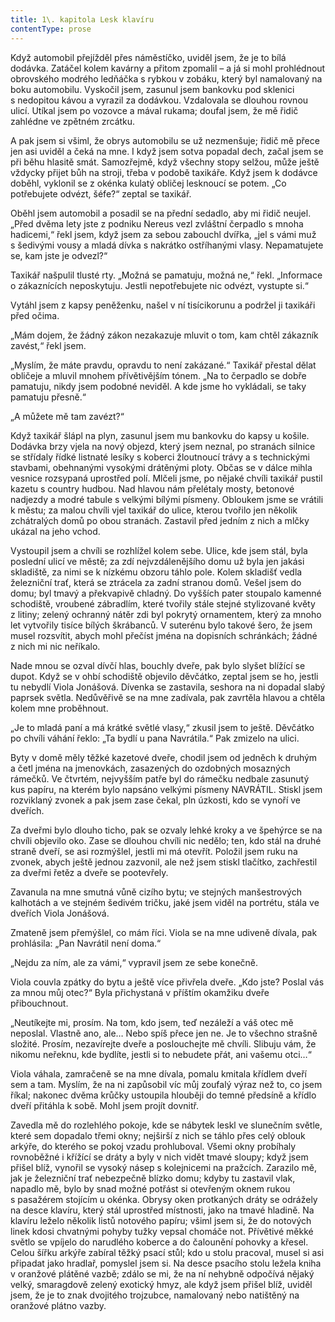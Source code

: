 ```yaml
---
title: 1\. kapitola Lesk klavíru
contentType: prose
---
```


<section>

Když automobil přejížděl přes náměstíčko, uviděl jsem, že je to bílá dodávka. Zatáčel kolem kavárny a přitom zpomalil – a já si mohl prohlédnout obrovského modrého ledňáčka s rybkou v zobáku, který byl namalovaný na boku automobilu. Vyskočil jsem, zasunul jsem bankovku pod sklenici s nedopitou kávou a vyrazil za dodávkou. Vzdalovala se dlouhou rovnou ulicí. Utíkal jsem po vozovce a mával rukama; doufal jsem, že mě řidič zahlédne ve zpětném zrcátku.

A pak jsem si všiml, že obrys automobilu se už nezmenšuje; řidič mě přece jen asi uviděl a čeká na mne. I když jsem sotva popadal dech, začal jsem se při běhu hlasitě smát. Samozřejmě, když všechny stopy selžou, může ještě vždycky přijet bůh na stroji, třeba v podobě taxikáře. Když jsem k dodávce doběhl, vyklonil se z okénka kulatý obličej lesknoucí se potem. „Co potřebujete odvézt, šéfe?“ zeptal se taxikář.

Oběhl jsem automobil a posadil se na přední sedadlo, aby mi řidič neujel. „Před dvěma lety jste z podniku Nereus vezl zvláštní čerpadlo s mnoha hadicemi,“ řekl jsem, když jsem za sebou zabouchl dvířka, „jel s vámi muž s šedivými vousy a mladá dívka s nakrátko ostříhanými vlasy. Nepamatujete se, kam jste je odvezl?“

Taxikář našpulil tlusté rty. „Možná se pamatuju, možná ne,“ řekl. „Informace o zákaznících neposkytuju. Jestli nepotřebujete nic odvézt, vystupte si.“

Vytáhl jsem z kapsy peněženku, našel v ní tisícikorunu a podržel ji taxikáři před očima.

„Mám dojem, že žádný zákon nezakazuje mluvit o tom, kam chtěl zákazník zavést,“ řekl jsem.

„Myslím, že máte pravdu, opravdu to není zakázané.“ Taxikář přestal dělat obličeje a mluvil mnohem přívětivějším tónem. „Na to čerpadlo se dobře pamatuju, nikdy jsem podobné neviděl. A kde jsme ho vykládali, se taky pamatuju přesně.“

„A můžete mě tam zavézt?“

Když taxikář šlápl na plyn, zasunul jsem mu bankovku do kapsy u košile. Dodávka brzy vjela na nový objezd, který jsem neznal, po stranách silnice se střídaly řídké listnaté lesíky s koberci žloutnoucí trávy a s technickými stavbami, obehnanými vysokými drátěnými ploty. Občas se v dálce mihla vesnice rozsypaná uprostřed polí. Mlčeli jsme, po nějaké chvíli taxikář pustil kazetu s country hudbou. Nad hlavou nám přelétaly mosty, betonové nadjezdy a modré tabule s velkými bílými písmeny. Obloukem jsme se vrátili k městu; za malou chvíli vjel taxikář do ulice, kterou tvořilo jen několik zchátralých domů po obou stranách. Zastavil před jedním z nich a mlčky ukázal na jeho vchod.

Vystoupil jsem a chvíli se rozhlížel kolem sebe. Ulice, kde jsem stál, byla poslední ulicí ve městě; za zdí nejvzdálenějšího domu už byla jen jakási skladiště, za nimi se k nízkému obzoru táhlo pole. Kolem skladišť vedla železniční trať, která se ztrácela za zadní stranou domů. Vešel jsem do domu; byl tmavý a překvapivě chladný. Do vyšších pater stoupalo kamenné schodiště, vroubené zábradlím, které tvořily stále stejné stylizované květy z litiny; zelený ochranný nátěr zdi byl pokrytý ornamentem, který za mnoho let vytvořily tisíce bílých škrábanců. V suterénu bylo takové šero, že jsem musel rozsvítit, abych mohl přečíst jména na dopisních schránkách; žádné z nich mi nic neříkalo.

Nade mnou se ozval dívčí hlas, bouchly dveře, pak bylo slyšet blížící se dupot. Když se v ohbí schodiště objevilo děvčátko, zeptal jsem se ho, jestli tu nebydlí Viola Jonášová. Dívenka se zastavila, seshora na ni dopadal slabý paprsek světla. Nedůvěřivě se na mne zadívala, pak zavrtěla hlavou a chtěla kolem mne proběhnout.

„Je to mladá paní a má krátké světlé vlasy,“ zkusil jsem to ještě. Děvčátko po chvíli váhání řeklo: „Ta bydlí u pana Navrátila.“ Pak zmizelo na ulici.

Byty v domě měly těžké kazetové dveře, chodil jsem od jedněch k druhým a četl jména na jmenovkách, zasazených do ozdobných mosazných rámečků. Ve čtvrtém, nejvyšším patře byl do rámečku nedbale zasunutý kus papíru, na kterém bylo napsáno velkými písmeny NAVRÁTIL. Stiskl jsem rozviklaný zvonek a pak jsem zase čekal, pln úzkosti, kdo se vynoří ve dveřích.

Za dveřmi bylo dlouho ticho, pak se ozvaly lehké kroky a ve špehýrce se na chvíli objevilo oko. Zase se dlouhou chvíli nic nedělo; ten, kdo stál na druhé straně dveří, se asi rozmýšlel, jestli mi má otevřít. Položil jsem ruku na zvonek, abych ještě jednou zazvonil, ale než jsem stiskl tlačítko, zachřestil za dveřmi řetěz a dveře se pootevřely.

Zavanula na mne smutná vůně cizího bytu; ve stejných manšestrových kalhotách a ve stejném šedivém tričku, jaké jsem viděl na portrétu, stála ve dveřích Viola Jonášová.

Zmateně jsem přemýšlel, co mám říci. Viola se na mne udiveně dívala, pak prohlásila: „Pan Navrátil není doma.“

„Nejdu za ním, ale za vámi,“ vypravil jsem ze sebe konečně.

Viola couvla zpátky do bytu a ještě více přivřela dveře. „Kdo jste? Poslal vás za mnou můj otec?“ Byla přichystaná v příštím okamžiku dveře přibouchnout.

„Neutíkejte mi, prosím. Na tom, kdo jsem, teď nezáleží a váš otec mě neposlal. Vlastně ano, ale… Nebo spíš přece jen ne. Je to všechno strašně složité. Prosím, nezavírejte dveře a poslouchejte mě chvíli. Slibuju vám, že nikomu neřeknu, kde bydlíte, jestli si to nebudete přát, ani vašemu otci…“

Viola váhala, zamračeně se na mne dívala, pomalu kmitala křídlem dveří sem a tam. Myslím, že na ni zapůsobil víc můj zoufalý výraz než to, co jsem říkal; nakonec dvěma krůčky ustoupila hlouběji do temné předsíně a křídlo dveří přitáhla k sobě. Mohl jsem projít dovnitř.

Zavedla mě do rozlehlého pokoje, kde se nábytek leskl ve slunečním světle, které sem dopadalo třemi okny; nejširší z nich se táhlo přes celý oblouk arkýře, do kterého se pokoj vzadu prohluboval. Všemi okny probíhaly rovnoběžné i křížící se dráty a byly v nich vidět tmavé sloupy; když jsem přišel blíž, vynořil se vysoký násep s kolejnicemi na pražcích. Zarazilo mě, jak je železniční trať nebezpečně blízko domu; kdyby tu zastavil vlak, napadlo mě, bylo by snad možné potřást si otevřeným oknem rukou s pasažérem stojícím u okénka. Obrysy oken protkaných dráty se odrážely na desce klavíru, který stál uprostřed místnosti, jako na tmavé hladině. Na klavíru leželo několik listů notového papíru; všiml jsem si, že do notových linek kdosi chvatnými pohyby tužky vepsal chomáče not. Přívětivé měkké světlo se vpíjelo do narudlého koberce a do čalounění pohovky a křesel. Celou šířku arkýře zabíral těžký psací stůl; kdo u stolu pracoval, musel si asi připadat jako hradlař, pomyslel jsem si. Na desce psacího stolu ležela kniha v oranžové plátěné vazbě; zdálo se mi, že na ní nehybně odpočívá nějaký velký, smaragdově zelený exotický hmyz, ale když jsem přišel blíž, uviděl jsem, že je to znak dvojitého trojzubce, namalovaný nebo natištěný na oranžové plátno vazby.

</section>
